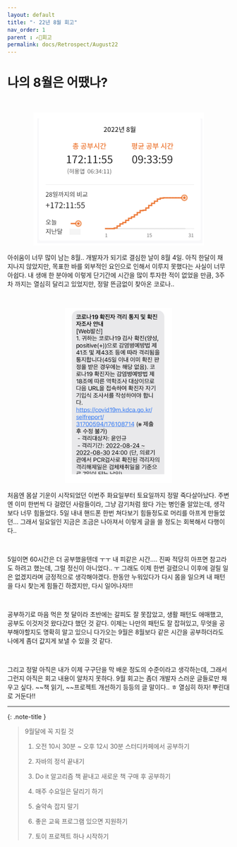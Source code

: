```yaml
---
layout: default
title: "· 22년 8월 회고"
nav_order: 1
parent : ✍🏻회고
permalink: docs/Retrospect/August22
---
```



# 나의 8월은 어땠나?

<br>

<p align="center">
<img src="https://raw.githubusercontent.com/buinq/imageServer/main/img/image-20221019095621335.png" alt="image-20221019095621335" style="zoom:50%;" />
</p>


아쉬움이 너무 많이 남는 8월.. 개발자가 되기로 결심한 날이 8월 4일. 
아직 한달이 채 지나지 않았지만, 목표한 바를 외부적인 요인으로 인해서 이루지 못했다는 사실이 너무 아쉽다. 
내 생애 한 분야에 이렇게 단기간에 시간을 많이 투자한 적이 없었을 만큼, 3주차 까지는 열심히 달리고 있었지만, 정말 뜬금없이 찾아온 코로나..

<br>

<p align="center">
<img src="https://raw.githubusercontent.com/buinq/imageServer/main/img/image-20221019095607439.png" alt="image-20221019095607439" style="zoom:80%;" />
</p>


처음엔 몸살 기운이 시작되었던 이번주 화요일부터 토요일까지 정말 죽다살아났다. 
주변엔 이미 한번씩 다 걸렸던 사람들이라, 그냥 감기처럼 왔다 가는 병인줄 알았는데, 생각보다 너무 힘들었다. 
5일 내내 핸드폰 한번 쳐다보기 힘들정도로 머리를 아프게 만들었던... 
그래서 일요일인 지금은 조금은 나아져서 이렇게 글을 쓸 정도는 회복해서 다행이다.. 

<br>

5일이면 60시간은 더 공부했을텐데 ㅜㅜ 내 피같은 시간.... 
진짜 적당히 아프면 참고라도 하려고 했는데, 그럴 정신이 아니었다.. ㅜ 
그래도 이제 한번 걸렸으니 이후에 걸릴 일은 없겠지라며 긍정적으로 생각해야겠다. 
한동안 누워있다가 다시 몸을 일으켜 내 패턴을 다시 찾는게 힘들긴 하겠지만, 다시 일어나자!!!

<br>


공부하기로 마음 먹은 첫 달이라 초반에는 갈피도 잘 못잡았고, 생활 패턴도 애매했고, 공부도 이것저것 왔다갔다 했던 것 같다.
이제는 나만의 패턴도 잘 잡혀있고, 무엇을 공부해야할지도 명확히 알고 있으니 다가오는 9월은 8월보다 같은 시간을 공부하더라도 나에게 좀더 값지게 보낼 수 있을 것 같다.


<br>

그리고 정말 아직은 내가 이제 구구단을 막 배운 정도의 수준이라고 생각하는데, 그래서 그런지 아직은 회고 내용이 알차지 못하다. 9월 회고는 좀더 개발자 스러운 글들로만 채우고 싶다. ~~책 읽기, ~~프로젝트 개선하기 등등의 글 말이다.. ㅎ 열심히 하자! 뿌린대로 거둔다!!

------

{: .note-title }
> 9월달에 꼭 지킬 것
>
> 1. 오전 10시 30분 ~ 오후 12시 30분 스터디카페에서 공부하기
>
> 2. 자바의 정석 끝내기
>
> 3. Do it 알고리즘 책 끝내고 새로운 책 구매 후 공부하기
>
> 4. 매주 수요일은 달리기 하기
>
> 5. 술약속 잡지 말기
>
> 6. 좋은 교육 프로그램 있으면 지원하기
>
> 7. 토이 프로젝트 하나 시작하기